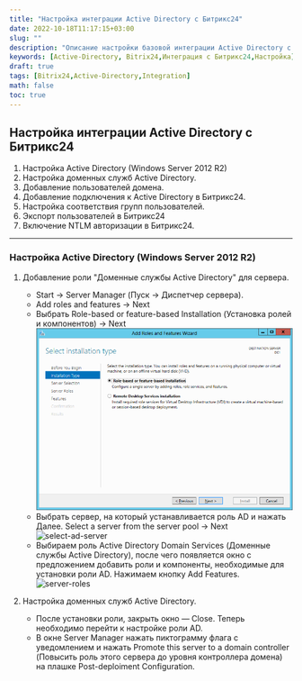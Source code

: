 ```yaml
---
title: "Настройка интеграции Active Directory c Битрикс24"
date: 2022-10-18T11:17:15+03:00
slug: ""
description: "Описание настройки базовой интеграции Active Directory с Битрикс24"
keywords: [Active-Directory, Bitrix24,Интеграция с Битрикс24,Настройка]
draft: true
tags: [Bitrix24,Active-Directory,Integration]
math: false
toc: true
---
```


## Настройка интеграции Active Directory c Битрикс24

1. Настройка Active Directory (Windows Server 2012 R2)
2. Настройка доменных служб Active Directory.     
3. Добавление пользователей домена.   
4. Добавление подключения к Active Directory в Битрикс24.
5. Настройка соответствия групп пользователей.
6. Экспорт пользователей в Битрикс24
7. Включение NTLM авторизации в Битрикс24.

---

### Настройка Active Directory (Windows Server 2012 R2)

1. Добавление роли "Доменные службы Active Directory" для сервера.

   - Start -> Server Manager (Пуск -> Диспетчер сервера).
   - Add roles and features -> Next
   - Выбрать Role-based or feature-based Installation (Установка ролей и компонентов)  -> Next
     ![add-role-ad](/images/AD-Bitrix24/srv2012-add-role-ad-01.png)
   - Выбрать сервер, на который устанавливается роль AD и нажать Далее. Select a server from the server pool -> Next
    ![select-ad-server](/images/AD-Bitrix24/)
   - Выбираем роль Active Directory Domain Services (Доменные службы Active Directory), после чего появляется окно с предложением добавить роли и компоненты, необходимые для установки роли AD. Нажимаем кнопку Add Features.
    ![server-roles](/images/AD-Bitrix24/)
     
2. Настройка доменных служб Active Directory.
   - После установки роли, закрыть окно — Close. Теперь необходимо перейти к настройке роли AD.
   - В окне Server Manager нажать пиктограмму флага с уведомлением и нажать Promote this server to a domain controller (Повысить роль этого сервера до уровня контроллера домена) на плашке Post-deploiment Configuration.